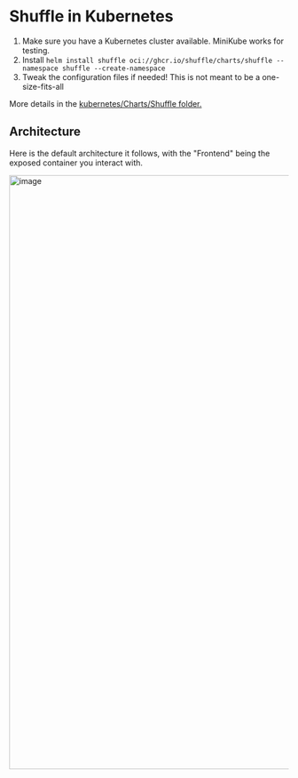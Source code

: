 # Shuffle in Kubernetes

1. Make sure you have a Kubernetes cluster available. MiniKube works for testing.
2. Install `helm install shuffle oci://ghcr.io/shuffle/charts/shuffle --namespace shuffle --create-namespace`
3. Tweak the configuration files if needed! This is not meant to be a one-size-fits-all

More details in the [kubernetes/Charts/Shuffle folder.](https://github.com/Shuffle/Shuffle/tree/main/functions/kubernetes/charts/shuffle#usage)

## Architecture
Here is the default architecture it follows, with the "Frontend" being the exposed container you interact with.

<img width="1006" height="1069" alt="image" src="https://github.com/user-attachments/assets/263369a1-6944-4ef5-8f19-14bc234130d8" />

